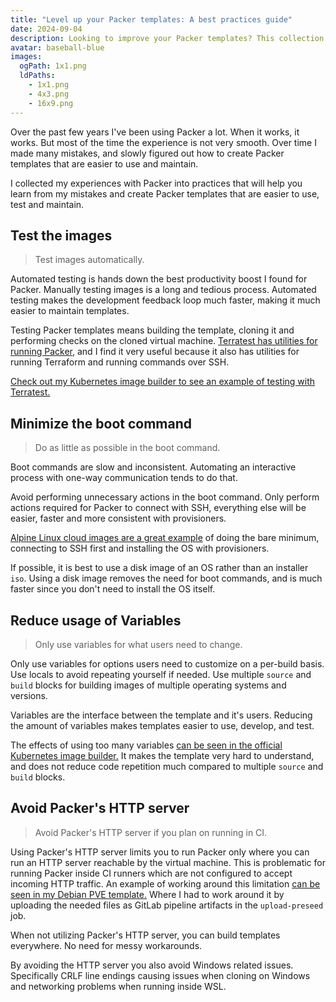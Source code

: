```yaml
---
title: "Level up your Packer templates: A best practices guide"
date: 2024-09-04
description: Looking to improve your Packer templates? This collection of tips will make your Packer templates faster, easier to use and easier to maintain.
avatar: baseball-blue
images:
  ogPath: 1x1.png
  ldPaths:
    - 1x1.png
    - 4x3.png
    - 16x9.png
---
```


Over the past few years I've been using Packer a lot.
When it works, it works.
But most of the time the experience is not very smooth.
Over time I made many mistakes, and slowly figured out how to create Packer templates that are easier to use and maintain.

I collected my experiences with Packer into practices that will help you learn from my mistakes and create Packer templates that are easier to use, test and maintain.

## Test the images

> Test images automatically.

Automated testing is hands down the best productivity boost I found for Packer.
Manually testing images is a long and tedious process.
Automated testing makes the development feedback loop much faster, making it much easier to maintain templates.

Testing Packer templates means building the template, cloning it and performing checks on the cloned virtual machine.
[Terratest has utilities for running Packer](https://pkg.go.dev/github.com/gruntwork-io/terratest@v0.47.1/modules/packer),
and I find it very useful because it also has utilities for running Terraform and running commands over SSH.

[Check out my Kubernetes image builder to see an example of testing with Terratest.](https://github.com/SneakyBugs/Kubernetes-Image-Builder/tree/main/test)

## Minimize the boot command

> Do as little as possible in the boot command.

Boot commands are slow and inconsistent.
Automating an interactive process with one-way communication tends to do that.

Avoid performing unnecessary actions in the boot command.
Only perform actions required for Packer to connect with SSH, everything else will be easier, faster and more consistent with provisioners.

[Alpine Linux cloud images are a great example](https://gitlab.alpinelinux.org/alpine/cloud/alpine-cloud-images/-/blob/main/alpine.pkr.hcl) of doing the bare minimum, connecting to SSH first and installing the OS with provisioners.

If possible, it is best to use a disk image of an OS rather than an installer `iso`.
Using a disk image removes the need for boot commands, and is much faster since you don't need to install the OS itself.

## Reduce usage of Variables

> Only use variables for what users need to change.

Only use variables for options users need to customize on a per-build basis.
Use locals to avoid repeating yourself if needed.
Use multiple `source` and `build` blocks for building images of multiple operating systems and versions.

Variables are the interface between the template and it's users.
Reducing the amount of variables makes templates easier to use, develop, and test.

The effects of using too many variables
[can be seen in the official Kubernetes image builder.](https://github.com/kubernetes-sigs/image-builder/tree/main/images/capi/packer/qemu)
It makes the template very hard to understand, and does not reduce code repetition much compared to multiple `source` and `build` blocks.

## Avoid Packer's HTTP server

> Avoid Packer's HTTP server if you plan on running in CI.

Using Packer's HTTP server limits you to run Packer only where you can run an HTTP server reachable by the virtual machine.
This is problematic for running Packer inside CI runners which are not configured to accept incoming HTTP traffic.
An example of working around this limitation
[can be seen in my Debian PVE template.](https://github.com/LKummer/packer-debian)
Where I had to work around it by uploading the needed files as GitLab pipeline artifacts in the `upload-preseed` job.

When not utilizing Packer's HTTP server, you can build templates everywhere.
No need for messy workarounds.

By avoiding the HTTP server you also avoid Windows related issues.
Specifically CRLF line endings causing issues when cloning on Windows and networking problems when running inside WSL.
